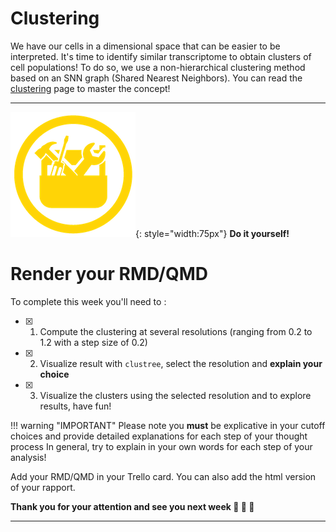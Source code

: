 
# Clustering

We have our cells in a dimensional space that can be easier to be interpreted. It's time to
identify similar transcriptome to obtain clusters of cell populations! To do so, we use
a non-hierarchical clustering method based on an SNN graph (Shared Nearest Neighbors). You
can read the [clustering](./clustering.md) page to master the concept!

---

![](../R-IOC/images/toolbox-do-it-yourself.png){: style="width:75px"} **Do it yourself!**

# Render your RMD/QMD

To complete this week you'll need to :

- [x] 1. Compute the clustering at several resolutions (ranging from 0.2 to 1.2 with a step size of 0.2)
- [x] 2. Visualize result with `clustree`, select the resolution and **explain your choice** 
- [x] 3. Visualize the clusters using the selected resolution and to explore results, have fun!

!!! warning "IMPORTANT"
    Please note you **must** be explicative in your cutoff choices and
    provide detailed explanations for each step of your thought process 
    In general, try to explain in your own words for each step of your analysis!

Add your RMD/QMD in your Trello card. You can also add the html version of your rapport.


**Thank you for your attention and see you next week :clap: :clap: :clap:**

----